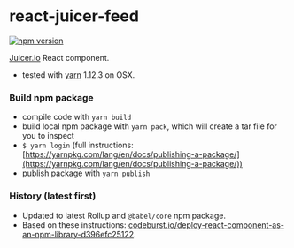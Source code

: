 # react-juicer-feed

[![npm version](https://img.shields.io/npm/v/react-juicer-feed.svg)](https://www.npmjs.com/package/juicer-feed-react)

[Juicer.io](https://www.juicer.io) React component.

+ tested with [yarn](https://yarnpkg.com) 1.12.3 on OSX.

### Build npm package
+ compile code with `yarn build`
+ build local npm package with `yarn pack`, which will create a tar file for you to inspect
+ `$ yarn login` (full instructions: [https://yarnpkg.com/lang/en/docs/publishing-a-package/](https://yarnpkg.com/lang/en/docs/publishing-a-package/))
+ publish package with `yarn publish`

### History (latest first)
+ Updated to latest Rollup and `@babel/core` npm package.
+ Based on these instructions: [codeburst.io/deploy-react-component-as-an-npm-library-d396efc25122](https://codeburst.io/deploy-react-component-as-an-npm-library-d396efc25122).
